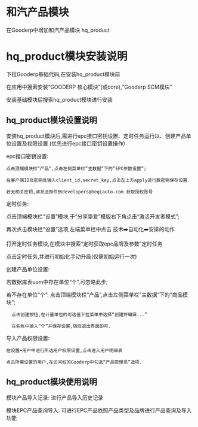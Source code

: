 # 和汽产品模块
在Gooderp中增加和汽产品模块 hq_product

hq_product模块安装说明
=======================================

下拉Gooderp基础代码,在安装hq_product模块前

在应用中搜索安装“GOODERP 核心模块”(或core),“Gooderp SCM模块”

安装基础模块后搜索hq_product模块进行安装


hq_product模块设置说明
----------------------------------
安装hq_product模块后,需进行epc接口密钥设置、定时任务运行以、创建产品单位设置及权限设置
(优先进行epc接口密钥设置操作)

epc接口密钥设置:

    点击顶端模块栏“产品”,点击左侧菜单栏”主数据“下的”EPC参数设置“;
    
    在客户端ID及密钥处输入client_id,secret_key,点击左上方apply进行数密钥保存设置.
    
    若无相关密钥,请发送邮件到developers@heqiauto.com 获取授权账号
    
定时任务:

   点击顶端模块栏“设置”模块,于“分享挚爱”模版右下角点击“激活开发者模式”;
   
   再次点击模块栏”设置”选项,左端菜单栏中点击 技术➡️自动化➡️安排的动作
   
   打开定时任务模块,在模块中搜索“定时获取epc品牌及参数”定时任务
   
   点击定时任务,并进行初始化手动升级(仅需初始运行一次)
   
创建产品单位设置:

   若数据库表uom中存在单位“个”,可忽略此步;
   
   若不存在单位“个”:
      点击顶端模块栏“产品”,点击左侧菜单栏”主数据“下的”商品模块“;
      
      点击创建按钮,在计量单位的可选值下拉菜单中选择“创建并编辑...”
      
      在名称中输入“个”并保存设置,随后退出界面即可.
  
 导入产品权限设置:
 
    在设置➡️用户中进行所选用户权限设置,点击进入用户明细表
    
    点击所需设置的用户,在访问权的Gooderp中勾选“产品管理员”选项.

hq_product模块使用说明
----------------------------------

模块产品导入记录:
    进行产品导入历史记录

模块EPC产品查询导入:
    可进行EPC产品依照产品类型及品牌进行产品查询及导入功能


